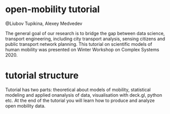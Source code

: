 # open-mobility tutorial

@Liubov Tupikina, Alexey Medvedev

The general goal of our research is to bridge the gap between data science, transport engineering, including city transport analysis, sensing citizens and public transport network planning. 
This tutorial on scientific models of human mobility was presented on Winter Workshop on Complex Systems 2020.


# tutorial structure
Tutorial has two parts: theoretical about models of mobility, statistical modeling
and applied onanalysis of data, visualisation with deck.gl, python etc.
At the end of the tutorial you will learn how to produce and analyze open mobility data.
